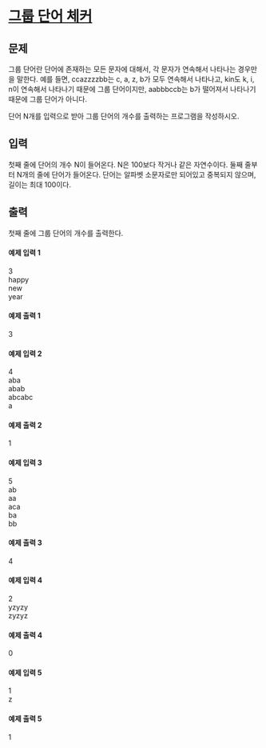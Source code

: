 # [그룹 단어 체커](https://www.acmicpc.net/problem/1316)
## 문제
그룹 단어란 단어에 존재하는 모든 문자에 대해서, 각 문자가 연속해서 나타나는 경우만을 말한다. 예를 들면, ccazzzzbb는 c, a, z, b가 모두 연속해서 나타나고, kin도 k, i, n이 연속해서 나타나기 때문에 그룹 단어이지만, aabbbccb는 b가 떨어져서 나타나기 때문에 그룹 단어가 아니다.

단어 N개를 입력으로 받아 그룹 단어의 개수를 출력하는 프로그램을 작성하시오.

## 입력
첫째 줄에 단어의 개수 N이 들어온다. N은 100보다 작거나 같은 자연수이다. 둘째 줄부터 N개의 줄에 단어가 들어온다. 단어는 알파벳 소문자로만 되어있고 중복되지 않으며, 길이는 최대 100이다.

## 출력
첫째 줄에 그룹 단어의 개수를 출력한다.

#### 예제 입력 1 
3</br>
happy</br>
new</br>
year</br>
#### 예제 출력 1 
3
#### 예제 입력 2 
4</br>
aba</br>
abab</br>
abcabc</br>
a
#### 예제 출력 2 
1
#### 예제 입력 3 
5</br>
ab</br>
aa</br>
aca</br>
ba</br>
bb</br>
#### 예제 출력 3 
4
#### 예제 입력 4 
2</br>
yzyzy</br>
zyzyz</br>
#### 예제 출력 4 
0</br>
#### 예제 입력 5 
1</br>
z</br>
#### 예제 출력 5 
1</br>
